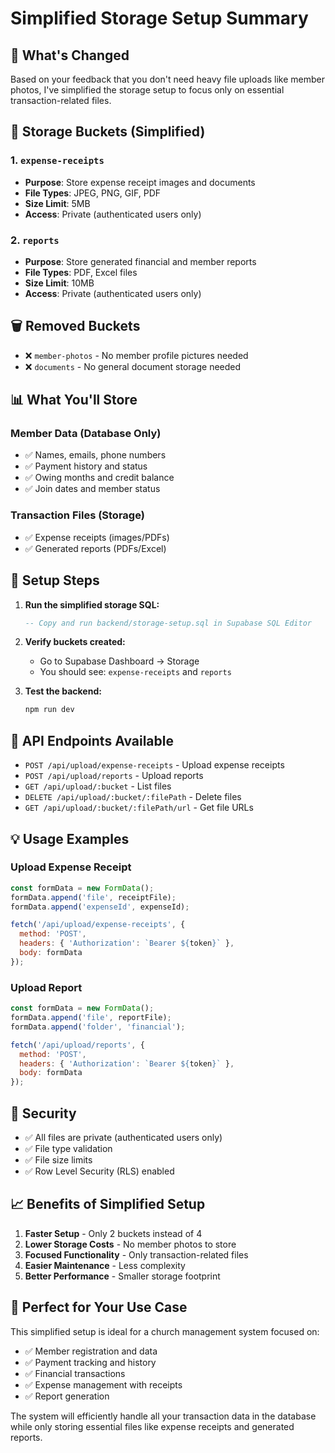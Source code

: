 # Simplified Storage Setup Summary

## 🎯 **What's Changed**

Based on your feedback that you don't need heavy file uploads like member photos, I've simplified the storage setup to focus only on essential transaction-related files.

## 📁 **Storage Buckets (Simplified)**

### 1. **`expense-receipts`** 
- **Purpose**: Store expense receipt images and documents
- **File Types**: JPEG, PNG, GIF, PDF
- **Size Limit**: 5MB
- **Access**: Private (authenticated users only)

### 2. **`reports`**
- **Purpose**: Store generated financial and member reports
- **File Types**: PDF, Excel files
- **Size Limit**: 10MB
- **Access**: Private (authenticated users only)

## 🗑️ **Removed Buckets**

- ❌ `member-photos` - No member profile pictures needed
- ❌ `documents` - No general document storage needed

## 📊 **What You'll Store**

### Member Data (Database Only)
- ✅ Names, emails, phone numbers
- ✅ Payment history and status
- ✅ Owing months and credit balance
- ✅ Join dates and member status

### Transaction Files (Storage)
- ✅ Expense receipts (images/PDFs)
- ✅ Generated reports (PDFs/Excel)

## 🚀 **Setup Steps**

1. **Run the simplified storage SQL:**
   ```sql
   -- Copy and run backend/storage-setup.sql in Supabase SQL Editor
   ```

2. **Verify buckets created:**
   - Go to Supabase Dashboard → Storage
   - You should see: `expense-receipts` and `reports`

3. **Test the backend:**
   ```bash
   npm run dev
   ```

## 📡 **API Endpoints Available**

- `POST /api/upload/expense-receipts` - Upload expense receipts
- `POST /api/upload/reports` - Upload reports
- `GET /api/upload/:bucket` - List files
- `DELETE /api/upload/:bucket/:filePath` - Delete files
- `GET /api/upload/:bucket/:filePath/url` - Get file URLs

## 💡 **Usage Examples**

### Upload Expense Receipt
```javascript
const formData = new FormData();
formData.append('file', receiptFile);
formData.append('expenseId', expenseId);

fetch('/api/upload/expense-receipts', {
  method: 'POST',
  headers: { 'Authorization': `Bearer ${token}` },
  body: formData
});
```

### Upload Report
```javascript
const formData = new FormData();
formData.append('file', reportFile);
formData.append('folder', 'financial');

fetch('/api/upload/reports', {
  method: 'POST',
  headers: { 'Authorization': `Bearer ${token}` },
  body: formData
});
```

## 🔐 **Security**

- ✅ All files are private (authenticated users only)
- ✅ File type validation
- ✅ File size limits
- ✅ Row Level Security (RLS) enabled

## 📈 **Benefits of Simplified Setup**

1. **Faster Setup** - Only 2 buckets instead of 4
2. **Lower Storage Costs** - No member photos to store
3. **Focused Functionality** - Only transaction-related files
4. **Easier Maintenance** - Less complexity
5. **Better Performance** - Smaller storage footprint

## 🎯 **Perfect for Your Use Case**

This simplified setup is ideal for a church management system focused on:
- ✅ Member registration and data
- ✅ Payment tracking and history
- ✅ Financial transactions
- ✅ Expense management with receipts
- ✅ Report generation

The system will efficiently handle all your transaction data in the database while only storing essential files like expense receipts and generated reports.
